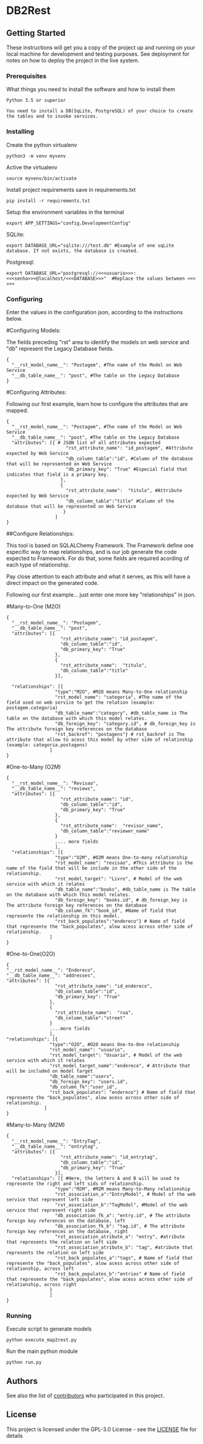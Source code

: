 # DB2Rest

## Getting Started

These instructions will get you a copy of the project up and running on your local machine for development and testing purposes. See deployment for notes on how to deploy the project in the live system.

### Prerequisites

What things you need to install the software and how to install them

```
Python 3.5 or superior

You need to install a DB(SqLite, PostgreSQL) of your choice to create the tables and to invoke services.
```

### Installing

Create the python virtualenv

```
python3 -m venv myvenv
```

Active the virtualenv

```
source myvenv/bin/activate
```

Install project requirements save in requirements.txt

```
pip install -r requirements.txt
```

Setup the environment variables in the terminal

```
export APP_SETTINGS="config.DevelopmentConfig"
```
SQLite: 
```
export DATABASE_URL="sqlite:///test.db" #Example of one sqLite database. If not exists, the database is created.
```
Postgresql:
```
export DATABASE_URL="postgresql://<<<usuario>>>:<<<senha>>>@localhost/<<<DATABASE>>>"  #Replace the values between <<< >>>
```

### Configuring

Enter the values in the configuration json, according to the instructions below. 

#Configuring Models:

The fields preceding "rst" area to identify the models on web service and "db" represent the Legacy Database fields.
```
{
  "__rst_model_name__": "Postagem", #The name of the Model on Web Service
  "__db_table_name__": "post", #The table on the Legacy Database
}
```

#Configuring Attributes:

Following our first example, learn how to configure the attributes that are mapped.
```
{
  "__rst_model_name__": "Postagem", #The name of the Model on Web Service
  "__db_table_name__": "post", #The table on the Legacy Database
  "attributes": [{ # JSON list of all attributes expected
                      "rst_attribute_name": "id_postagem", #Attribute expected by Web Service
                      "db_column_table":"id", #Column of the database that will be represented on Web Service
                      "db_primary_key": "True" #Especial field that indicates that field is a primary key.
                    },
                    {
                      "rst_attribute_name":  "titulo", #Attribute expected by Web Service
                      "db_column_table":"title" #Column of the database that will be represented on Web Service
                     }
                  ]
}
```
##Configure Relationships:

This tool is based on SQLALChemy Framework. The Framework define one especific way to map relationships, and is our job generate the code expected to Framework. For do that, some fields are required acording of each type of relationship.

Pay close attention to each attribute and what it serves, as this will have a direct impact on the generated code.

Following our first example... just enter one more key "relationships" in json.

#Many-to-One (M2O)

```
{
  "__rst_model_name__": "Postagem",
  "__db_table_name__": "post",
  "attributes": [{
                    "rst_attribute_name": "id_postagem",
                    "db_column_table":"id",
                    "db_primary_key": "True"
                  },
                  {
                    "rst_attribute_name":  "titulo",
                    "db_column_table":"title"
                  }],
  
  "relationships": [{
                  "type":"M2O", #M2O means Many-to-One relationship
                  "rst_model_name": "categoria", #The name of the field used on web service to get the relation (example: postagem.categoria) 
                  "db_table_name":"category", #db_table_name is The table on the database with which this model relates.
                  "db_foreign_key": "category.id", # db_foreign_key is The attribute foreign key references on the database 
                  "rst_backref": "postagens"} # rst_backref is The attribute that allow to acess this model by other side of relatinship (example: categoria.postagens)
                ]
}
```

#One-to-Many (O2M)

```
{
  "__rst_model_name__": "Revisao",
  "__db_table_name__": "reviews",
  "attributes": [{
                    "rst_attribute_name": "id",
                    "db_column_table":"id",
                    "db_primary_key": "True"
                  },
                  {
                    "rst_attribute_name":  "revisor_name",
                    "db_column_table":"reviewer_name"
                  }
                  .... more fields
                  ],
  "relationships": [{
                  "type":"O2M", #O2M means One-to-many relationship
                  "rst_model_name": "revisao", #This attribute is the name of the field that will be include in the other side of the relationship.
                  "rst_model_target": "Livro", # Model of the web service with which it relates
                  "db_table_name":"books", #db_table_name is The table on the database with which this model relates.
                  "db_foreign_key": "books.id", # db_foreign_key is The attribute foreign key references on the database 
                  "db_column_fk":"book_id", #Name of field that represente the relationship on this model.
                  "rst_back_populates":"endereco"} # Name of field that represente the "back_populates", alow acess across other side of relationship. 
                ]
}

```

#One-to-One(O2O)

```
{
"__rst_model_name__": "Endereco",
"__db_table_name__": "addresses",
"attributes": [{
                  "rst_attribute_name": "id_endereco",
                  "db_column_table":"id",
                  "db_primary_key": "True"
                },
                {
                  "rst_attribute_name":  "rua",
                  "db_column_table":"street"
                }
                ....more fields
                ],
"relationships": [{
                "type":"O2O", #O2O means One-to-One relationship
                "rst_model_name": "usuario", 
                "rst_model_target": "Usuario", # Model of the web service with which it relates
                "rst_model_target_name":"endereco", # Attribute that will be included on model target
                "db_table_name":"users",
                "db_foreign_key": "users.id",
                "db_column_fk":"user_id",
                "rst_back_populates": "endereco"} # Name of field that represente the "back_populates", alow acess across other side of relationship. 
              ]
}
```

#Many-to-Many (M2M)

```
{
  "__rst_model_name__": "EntryTag",
  "__db_table_name__": "entrytag",
  "attributes": [{
                    "rst_attribute_name": "id_entrytag",
                    "db_column_table":"id",
                    "db_primary_key": "True"
                  }],
  "relationships": [{ #Here, the letters A and B will be used to represente the right and left sids of relationship.
                  "type":"M2M", #M2M means Many-to-Many relationship
                  "rst_association_a":"EntryModel", # Model of the web service that represent left side
                  "rst_association_b":"TagModel", #Model of the web service that represent right side
                  "db_association_fk_a": "entry.id", # The attribute foreign key references on the database, left
                  "db_association_fk_b": "tag.id", # The attribute foreign key references on the database, right
                  "rst_association_atribute_a": "entry", #atribute that represents the relation on left side
                  "rst_association_atribute_b": "tag", #atribute that represents the relation on left side
                  "rst_back_populates_a":"tags", # Name of field that represente the "back_populates", alow acess across other side of relationship, across left
                  "rst_back_populates_b":"entries" # Name of field that represente the "back_populates", alow acess across other side of relationship, across right
                }
                ]
}
```

### Running

Execute script to generate models

```
python execute_map2rest.py
```

Run the main python module

```
python run.py
```

## Authors

See also the list of [contributors](https://github.com/oliveirabrunoa/map2rest/contributors) who participated in this project.

## License

This project is licensed under the GPL-3.0 License - see the [LICENSE](LICENSE) file for details
